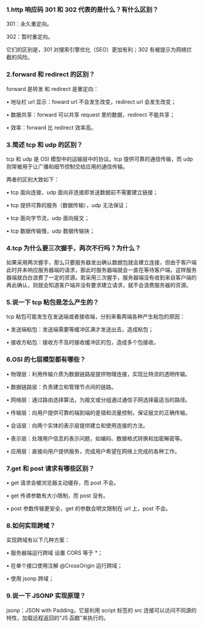 ### 1.http 响应码 301 和 302 代表的是什么？有什么区别？

301：永久重定向。

302：暂时重定向。

它们的区别是，301 对搜索引擎优化（SEO）更加有利；302 有被提示为网络拦截的风险。

### 2.forward 和 redirect 的区别？

forward 是转发 和 redirect 是重定向：

• 地址栏 url 显示：foward url 不会发生改变，redirect url 会发生改变；

• 数据共享：forward 可以共享 request 里的数据，redirect 不能共享；

• 效率：forward 比 redirect 效率高。

### 3.简述 tcp 和 udp 的区别？

tcp 和 udp 是 OSI 模型中的运输层中的协议。tcp 提供可靠的通信传输，而 udp 则常被用于让广播和细节控制交给应用的通信传输。

两者的区别大致如下：

• tcp 面向连接，udp 面向非连接即发送数据前不需要建立链接；

• tcp 提供可靠的服务（数据传输），udp 无法保证；

• tcp 面向字节流，udp 面向报文；

• tcp 数据传输慢，udp 数据传输快；

### 4.tcp 为什么要三次握手，两次不行吗？为什么？

如果采用两次握手，那么只要服务器发出确认数据包就会建立连接，但由于客户端此时并未响应服务器端的请求，那此时服务器端就会一直在等待客户端，这样服务器端就白白浪费了一定的资源。若采用三次握手，服务器端没有收到来自客户端的再此确认，则就会知道客户端并没有要求建立请求，就不会浪费服务器的资源。

### 5.说一下 tcp 粘包是怎么产生的？

tcp 粘包可能发生在发送端或者接收端，分别来看两端各种产生粘包的原因：

• 发送端粘包：发送端需要等缓冲区满才发送出去，造成粘包；

• 接收方粘包：接收方不及时接收缓冲区的包，造成多个包接收。

### 6.OSI 的七层模型都有哪些？

• 物理层：利用传输介质为数据链路层提供物理连接，实现比特流的透明传输。

• 数据链路层：负责建立和管理节点间的链路。

• 网络层：通过路由选择算法，为报文或分组通过通信子网选择最适当的路径。

• 传输层：向用户提供可靠的端到端的差错和流量控制，保证报文的正确传输。

• 会话层：向两个实体的表示层提供建立和使用连接的方法。

• 表示层：处理用户信息的表示问题，如编码、数据格式转换和加密解密等。

• 应用层：直接向用户提供服务，完成用户希望在网络上完成的各种工作。

### 7.get 和 post 请求有哪些区别？

• get 请求会被浏览器主动缓存，而 post 不会。

• get 传递参数有大小限制，而 post 没有。

• post 参数传输更安全，get 的参数会明文限制在 url 上，post 不会。

### 8.如何实现跨域？

实现跨域有以下几种方案：

• 服务器端运行跨域 设置 CORS 等于 *；

• 在单个接口使用注解 @CrossOrigin 运行跨域；

• 使用 jsonp 跨域；

### 9.说一下 JSONP 实现原理？

jsonp：JSON with Padding，它是利用 script 标签的 src 连接可以访问不同源的特性，加载远程返回的“JS 函数”来执行的。